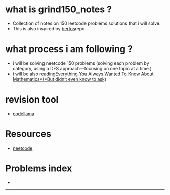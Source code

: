 # what is  grind150_notes ?
- Collection of notes on 150 leetcode problems solutions that i will solve.
- This is also inspired by [bertos](https://github.com/Graffioh/bertos-inferno)repo

# what process i am following ?
 
- i will be solving neetcode 150 problems (solving each problem by category, using a DFS approach—focusing on one topic at a time.)
- i will be also reading[Everything You Always Wanted To Know About Mathematics*(*But didn’t even know to ask)](https://www.math.cmu.edu/~jmackey/151_128/bws_book.pdf)

# revision tool
 - [codellama](https://codellama.dev/problems)


# Resources
- [neetcode](https://www.youtube.com/c/neetcode)


# Problems index
- 

---

##
